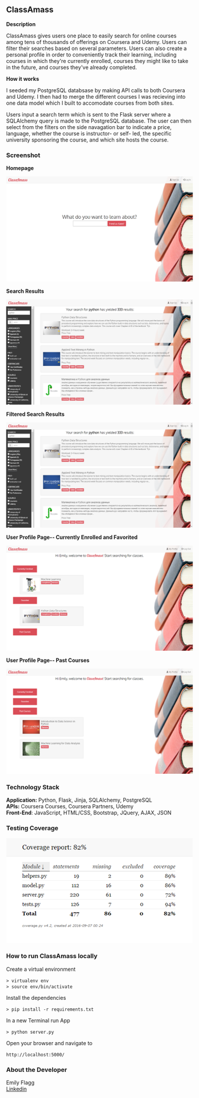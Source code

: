 ClassAmass
--------

**Description**

ClassAmass gives users one place to easily search for online courses among tens of thousands of offerings on Coursera and Udemy. Users can filter their searches based on several parameters. Users can also create a personal profile in order to conveniently track their learning, including courses in which they're currently enrolled, courses they might like to take in the future, and courses they've already completed.

**How it works**

I seeded my PostgreSQL databsase by making API calls to both Coursera and Udemy. I then had to merge the different courses I was recieving into one data model which I built to accomodate courses from both sites. 

Users input a search term which is sent to the Flask server where a SQLAlchemy query is made to the PostgreSQL database. The user can then select from the filters on the side navagation bar to indicate a price, language, whether the course is instructor- or self- led, the specific university sponsoring the course, and which site hosts the course.

### Screenshot

**Homepage**

<img src="/static/ClassAmass.png">

**Search Results**

<img src="/static/ClassAmass_search.png">

**Filtered Search Results**

<img src="/static/ClassAmass_search.png">

**User Profile Page-- Currently Enrolled and Favorited**

<img src="/static/ClassAmass_profile.png">

**User Profile Page-- Past Courses**

<img src="/static/ClassAmass_profile2.png">


### Technology Stack

**Application:** Python, Flask, Jinja, SQLAlchemy, PostgreSQL    
**APIs:** Coursera Courses, Coursera Partners, Udemy  
**Front-End**: JavaScript, HTML/CSS, Bootstrap, JQuery, AJAX, JSON


### Testing Coverage

<img src="/static/ClassAmass_tests.png">


### How to run ClassAmass locally


Create a virtual environment 

```
> virtualenv env
> source env/bin/activate
```

Install the dependencies

```
> pip install -r requirements.txt
```

In a new Terminal run App

```
> python server.py
```


Open your browser and navigate to 

```
http://localhost:5000/
```


### About the Developer    
Emily Flagg  
[Linkedin](https://www.linkedin.com/in/emilyflagg)    